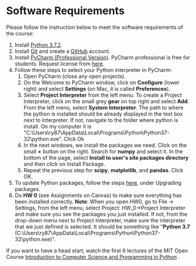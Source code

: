# Software Requirements

Please follow the instruction below to meet the software requirements of the course: 

1. Install [Python 3.7.2](https://www.python.org/downloads/).
2. Install [Git](https://git-scm.com/download/) and create a [GitHub](https://github.com/) account.
3. Install [PyCharm (Professional Version)](https://www.jetbrains.com/pycharm/). 
PyCharm professional is free for students. Request license from 
[here](https://www.jetbrains.com/student/). 
4. Follow these steps to select your Python interpreter in PyCharm: 
    1. Open PyCharm (close any open projects). 
    2. On the Welcome to PyCharm window, click on **Configure** (lower right) and 
        select **Settings** (on Mac, it is called **Preferences**).
    3. Select **Project Interpreter** from the left menu. To create a Project Interpreter, 
    click on the small grey **gear** on top right and select **Add**.
    From the left menu, select **System Interpreter**. The path to where the python is installed should be 
    already displayed in the text box next to Interpreter. If not, navigate to the folder where python is install. 
    On my computer it is "C:\Users\ry87\AppData\Local\Programs\Python\Python37-32\python.exe". Click Ok
    4. In the next windows, we install the packages we need. Click on the small **+** button on the right.
     Search for **numpy** and select it. In the bottom of the page, select **Install to user's site packages directory**
      and then click on Install Package.
    5. Repeat the previous step for **scipy**, **matplotlib**, and **pandas**. Click OK.
5. To update Python packages, follow the steps 
[here](https://www.jetbrains.com/help/pycharm/installing-uninstalling-and-upgrading-packages.html),
 under Upgrading packages.
7. Do **HW 0** (see Assignments on Canvas) to make sure everything has been installed correctly.
    **Note**: When you open HW0, go to File -> Settings, from the left menu, select 
    Project: HW_0->Project Interpreter and make sure you  see the packages you just installed. 
    If not, from the drop-down menu next to Project Interpreter, make sure the interpreter that we just defined 
    is selected. It should be something like "**Python 3.7** (C:\Users\ry87\AppData\Local\Programs\Python\Python37-32\python.exe)".   

If you want to have a head start, watch the first 6 lectures of the 
MIT Open Course [Introduction to Computer Science and Programming in Python](https://ocw.mit.edu/courses/electrical-engineering-and-computer-science/6-0001-introduction-to-computer-science-and-programming-in-python-fall-2016/lecture-videos/) . 
